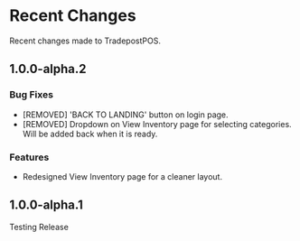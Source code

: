 # Recent Changes

Recent changes made to TradepostPOS.

## 1.0.0-alpha.2

### Bug Fixes
* [REMOVED] 'BACK TO LANDING' button on login page.
* [REMOVED] Dropdown on View Inventory page for selecting categories. Will be added back when it is ready.

### Features
* Redesigned View Inventory page for a cleaner layout.

## 1.0.0-alpha.1

Testing Release





